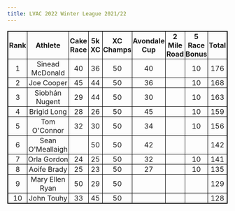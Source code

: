 ```yaml
---
title: LVAC 2022 Winter League 2021/22
---
```

<html>
<head>
<style>
table, th, td {
  border: 1px solid black;
  border-collapse: collapse;
}
th, td {
  padding: 1px;text-align: center
}
</style>
</head>
<body>

<table style="width:100%">
  <tr>
    <th style="width:10%">Rank        </th>
    <th style="width:20%">Athlete</th>
    <th style="width:10%">Cake Race   </th>
    <th style="width:10%">5k XC       </th>
    <th style="width:10%">XC Champs   </th>
    <th style="width:10%">Avondale Cup</th>
    <th style="width:10%">2 Mile Road </th>
    <th style="width:10%">5 Race Bonus</th>
    <th style="width:10%">Total       </th>
    
  </tr>
  <tr>
    <td>1</td>
    <td>Sinead McDonald</td>
    <td>40</td>
    <td>36</td>
    <td>50</td>
    <td>40</td>
    <td> </td>
    <td>10</td>
    <td>176</td>
  </tr>
  <tr>
    <td>2</td>
    <td>Joe Cooper</td>
    <td>45</td>
    <td>44</td>
    <td>50</td>
    <td>36</td>
    <td> </td>
    <td>10</td>
    <td>168</td>
  </tr>
  <tr>
    <td>3</td>
    <td>Siobhán Nugent</td>
    <td>29</td>
    <td>44</td>
    <td>50</td>
    <td>30</td>
    <td> </td>
    <td>10</td>
    <td>163</td>
  </tr>
  <tr>
    <td>4</td>
    <td>Brigid Long</td>
    <td>28</td>
    <td>26</td>
    <td>50</td>
    <td>45</td>
    <td> </td>
    <td>10</td>
    <td>159</td>
  </tr>
  <tr>
    <td>5</td>
    <td>Tom O'Connor</td>
    <td>32</td>
    <td>30</td>
    <td>50</td>
    <td>34</td>
    <td> </td>
    <td>10</td>
    <td>156</td>
  </tr>
  <tr>
    <td>6</td>
    <td>Sean O'Meallaigh</td>
    <td> </td>
    <td>50</td>
    <td>50</td>
    <td>42</td>
    <td> </td>
    <td> </td>
    <td>142</td>
  </tr>
  <tr>
    <td>7</td>
    <td>Orla Gordon</td>
    <td>24</td>
    <td>25</td>
    <td>50</td>
    <td>32</td>
    <td> </td>
    <td>10</td>
    <td>141</td>
  </tr>
  <tr>
    <td>8</td>
    <td>Aoife Brady</td>
    <td>25</td>
    <td>23</td>
    <td>50</td>
    <td>27</td>
    <td> </td>
    <td>10</td>
    <td>135</td>
  </tr>
  <tr>
    <td>9</td>
    <td>Mary Ellen Ryan</td>
    <td>50</td>
    <td>29</td>
    <td>50</td>
    <td> </td>
    <td> </td>
    <td> </td>
    <td>129</td>
  </tr>
    <tr>
    <td>10</td>
    <td>John Touhy</td>
    <td>33</td>
    <td>45</td>
    <td>50</td>
    <td> </td>
    <td> </td>
    <td> </td>
    <td>128</td>
  </tr>

</table>

